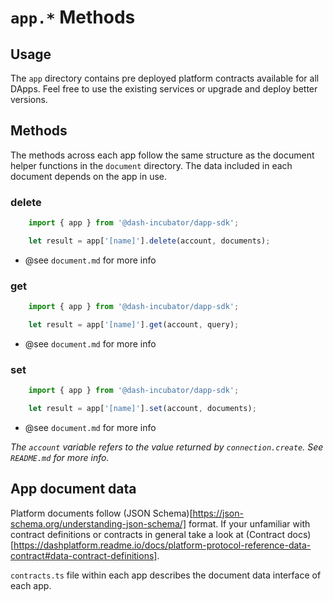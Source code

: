 # `app.*` Methods

## Usage

The `app` directory contains pre deployed platform contracts available for all DApps. Feel free to use the existing services or upgrade and deploy better versions.

## Methods

The methods across each app follow the same structure as the document helper functions in the `document` directory. The data included in each document depends on the app in use.

### delete

```js
    import { app } from '@dash-incubator/dapp-sdk';

    let result = app['[name]'].delete(account, documents);
```

- @see `document.md` for more info

### get
```js
    import { app } from '@dash-incubator/dapp-sdk';

    let result = app['[name]'].get(account, query);
```

- @see `document.md` for more info

### set

```js
    import { app } from '@dash-incubator/dapp-sdk';

    let result = app['[name]'].set(account, documents);
```

- @see `document.md` for more info

*The `account` variable refers to the value returned by `connection.create`. See `README.md` for more info.*

## App document data

Platform documents follow (JSON Schema)[https://json-schema.org/understanding-json-schema/] format. If your unfamiliar with contract definitions or contracts in general take a look at (Contract docs)[https://dashplatform.readme.io/docs/platform-protocol-reference-data-contract#data-contract-definitions].

`contracts.ts` file within each app describes the document data interface of each app.